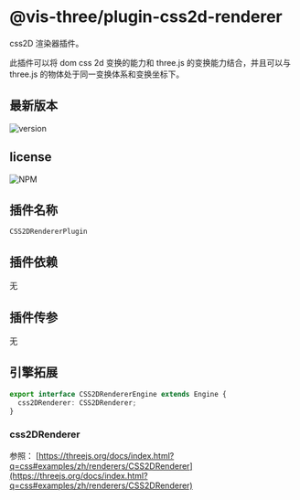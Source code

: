 # @vis-three/plugin-css2d-renderer

css2D 渲染器插件。

此插件可以将 dom css 2d 变换的能力和 three.js 的变换能力结合，并且可以与 three.js 的物体处于同一变换体系和变换坐标下。

## 最新版本

<img alt="version" src="https://img.shields.io/npm/v/@vis-three/plugin-css2d-renderer">

## license

<img alt="NPM" src="https://img.shields.io/npm/l/@vis-three/plugin-css2d-renderer?color=blue">

## 插件名称

`CSS2DRendererPlugin`

## 插件依赖

无

## 插件传参

无

## 引擎拓展

```ts
export interface CSS2DRendererEngine extends Engine {
  css2DRenderer: CSS2DRenderer;
}
```

### css2DRenderer

参照： [https://threejs.org/docs/index.html?q=css#examples/zh/renderers/CSS2DRenderer](https://threejs.org/docs/index.html?q=css#examples/zh/renderers/CSS2DRenderer)
